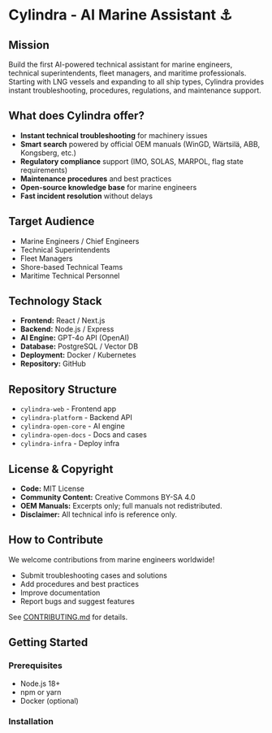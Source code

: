 # Cylindra - AI Marine Assistant ⚓

## Mission
Build the first AI-powered technical assistant for marine engineers, technical superintendents, fleet managers, and maritime professionals. Starting with LNG vessels and expanding to all ship types, Cylindra provides instant troubleshooting, procedures, regulations, and maintenance support.

## What does Cylindra offer?
- **Instant technical troubleshooting** for machinery issues
- **Smart search** powered by official OEM manuals (WinGD, Wärtsilä, ABB, Kongsberg, etc.)
- **Regulatory compliance** support (IMO, SOLAS, MARPOL, flag state requirements)
- **Maintenance procedures** and best practices
- **Open-source knowledge base** for marine engineers
- **Fast incident resolution** without delays

## Target Audience
- Marine Engineers / Chief Engineers
- Technical Superintendents
- Fleet Managers
- Shore-based Technical Teams
- Maritime Technical Personnel

## Technology Stack
- **Frontend:** React / Next.js
- **Backend:** Node.js / Express
- **AI Engine:** GPT-4o API (OpenAI)
- **Database:** PostgreSQL / Vector DB
- **Deployment:** Docker / Kubernetes
- **Repository:** GitHub

## Repository Structure
- `cylindra-web` - Frontend app
- `cylindra-platform` - Backend API
- `cylindra-open-core` - AI engine
- `cylindra-open-docs` - Docs and cases
- `cylindra-infra` - Deploy infra

## License & Copyright
- **Code:** MIT License
- **Community Content:** Creative Commons BY-SA 4.0
- **OEM Manuals:** Excerpts only; full manuals not redistributed.
- **Disclaimer:** All technical info is reference only.

## How to Contribute
We welcome contributions from marine engineers worldwide!
- Submit troubleshooting cases and solutions
- Add procedures and best practices
- Improve documentation
- Report bugs and suggest features

See [CONTRIBUTING.md](CONTRIBUTING.md) for details.

## Getting Started

### Prerequisites
- Node.js 18+
- npm or yarn
- Docker (optional)

### Installation
